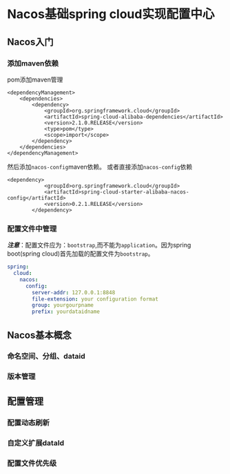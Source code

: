 # Nacos基础spring cloud实现配置中心

## Nacos入门

### 添加maven依赖
pom添加maven管理
```maven
<dependencyManagement>
    <dependencies>
        <dependency>
            <groupId>org.springframework.cloud</groupId>
            <artifactId>spring-cloud-alibaba-dependencies</artifactId>
            <version>2.1.0.RELEASE</version>
            <type>pom</type>
            <scope>import</scope>
        </dependency>
    </dependencies>
</dependencyManagement>
```
然后添加`nacos-config`maven依赖。
或者直接添加`nacos-config`依赖
```maven
<dependency>
            <groupId>org.springframework.cloud</groupId>
            <artifactId>spring-cloud-starter-alibaba-nacos-config</artifactId>
            <version>0.2.1.RELEASE</version>
        </dependency>
```
### 配置文件中管理

***注意***：配置文件应为：`bootstrap`,而不能为`application`。因为spring boot(spring cloud)首先加载的配置文件为`bootstrap`。

```yaml
spring:
  cloud:
    nacos:
      config:
        server-addr: 127.0.0.1:8848
        file-extension: your configuration format
        group: yourgourpname
        prefix: yourdataidname
```

## Nacos基本概念

### 命名空间、分组、dataid

### 版本管理

## 配置管理

### 配置动态刷新


### 自定义扩展dataId


### 配置文件优先级

